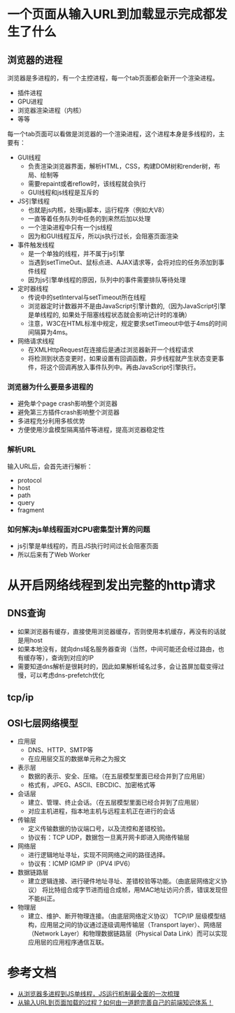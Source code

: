 # 一个页面从输入URL到加载显示完成都发生了什么

## 浏览器的进程
浏览器是多进程的，有一个主控进程，每一个tab页面都会新开一个渲染进程。
- 插件进程
- GPU进程
- 浏览器渲染进程（内核）
- 等等

每一个tab页面可以看做是浏览器的一个渲染进程，这个进程本身是多线程的，主要有：
- GUI线程
    - 负责渲染浏览器界面，解析HTML，CSS，构建DOM树和render树，布局、绘制等
    - 需要repaint或者reflow时，该线程就会执行
    - GUI线程和js线程是互斥的
- JS引擎线程
    - 也就是js内核，处理js脚本，运行程序（例如大V8）
    - 一直等着任务队列中任务的到来然后加以处理
    - 一个渲染进程中只有一个js线程
    - 因为和GUI线程互斥，所以js执行过长，会阻塞页面渲染
- 事件触发线程
    - 是一个单独的线程，并不属于js引擎
    - 当遇到setTimeOut、鼠标点进、AJAX请求等，会将对应的任务添加到事件线程
    - 因为js引擎单线程的原因，队列中的事件需要排队等待处理
- 定时器线程
    - 传说中的setInterval与setTimeout所在线程
    - 浏览器定时计数器并不是由JavaScript引擎计数的,（因为JavaScript引擎是单线程的, 如果处于阻塞线程状态就会影响记计时的准确）
    - 注意，W3C在HTML标准中规定，规定要求setTimeout中低于4ms的时间间隔算为4ms。
- 网络请求线程
    - 在XMLHttpRequest在连接后是通过浏览器新开一个线程请求
    - 将检测到状态变更时，如果设置有回调函数，异步线程就产生状态变更事件，将这个回调再放入事件队列中。再由JavaScript引擎执行。

### 浏览器为什么要是多进程的
- 避免单个page crash影响整个浏览器
- 避免第三方插件crash影响整个浏览器
- 多进程充分利用多核优势
- 方便使用沙盒模型隔离插件等进程，提高浏览器稳定性

### 解析URL

输入URL后，会首先进行解析：
- protocol
- host
- path
- query
- fragment

### 如何解决js单线程面对CPU密集型计算的问题

- js引擎是单线程的，而且JS执行时间过长会阻塞页面
- 所以后来有了Web Worker



# 从开启网络线程到发出完整的http请求

## DNS查询
- 如果浏览器有缓存，直接使用浏览器缓存，否则使用本机缓存，再没有的话就是用host
- 如果本地没有，就向dns域名服务器查询（当然，中间可能还会经过路由，也有缓存等），查询到对应的IP
- 需要知道dns解析是很耗时的，因此如果解析域名过多，会让首屏加载变得过慢，可以考虑dns-prefetch优化

## tcp/ip

## OSI七层网络模型
- 应用层
    - DNS、HTTP、SMTP等
    - 在应用层交互的数据单元称之为报文
- 表示层
    - 数据的表示、安全、压缩。（在五层模型里面已经合并到了应用层）
    - 格式有，JPEG、ASCll、EBCDIC、加密格式等 
- 会话层
    - 建立、管理、终止会话。（在五层模型里面已经合并到了应用层）
    - 对应主机进程，指本地主机与远程主机正在进行的会话
- 传输层
    - 定义传输数据的协议端口号，以及流控和差错校验。
    - 协议有：TCP UDP，数据包一旦离开网卡即进入网络传输层
- 网络层
    - 进行逻辑地址寻址，实现不同网络之间的路径选择。
    - 协议有：ICMP IGMP IP（IPV4 IPV6）
- 数据链路层
    - 建立逻辑连接、进行硬件地址寻址、差错校验等功能。（由底层网络定义协议）
将比特组合成字节进而组合成帧，用MAC地址访问介质，错误发现但不能纠正。
- 物理层
    - 建立、维护、断开物理连接。（由底层网络定义协议）
TCP/IP 层级模型结构，应用层之间的协议通过逐级调用传输层（Transport layer）、网络层（Network Layer）和物理数据链路层（Physical Data Link）而可以实现应用层的应用程序通信互联。


# 参考文档

- [从浏览器多进程到JS单线程，JS运行机制最全面的一次梳理](https://segmentfault.com/a/1190000012925872#comment-area)
- [从输入URL到页面加载的过程？如何由一道题完善自己的前端知识体系！](http://www.dailichun.com/2018/03/12/whenyouenteraurl.html)